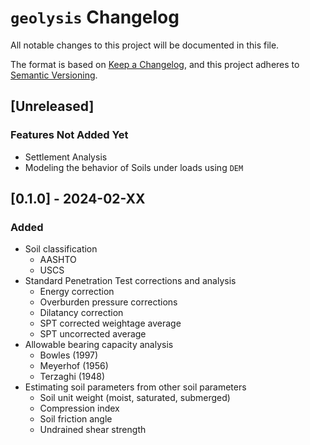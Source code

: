 # `geolysis` Changelog

All notable changes to this project will be documented in this file.

The format is based on [Keep a Changelog](https://keepachangelog.com/en/1.0.0/),
and this project adheres to [Semantic Versioning](https://semver.org/spec/v2.0.0.html).

## [Unreleased]

### Features Not Added Yet

- Settlement Analysis
- Modeling the behavior of Soils under loads using `DEM`

## [0.1.0] - 2024-02-XX

### Added

- Soil classification
  - AASHTO
  - USCS
- Standard Penetration Test corrections and analysis
  - Energy correction
  - Overburden pressure corrections
  - Dilatancy correction
  - SPT corrected weightage average
  - SPT uncorrected average
- Allowable bearing capacity analysis
  - Bowles (1997)
  - Meyerhof (1956)
  - Terzaghi (1948)
- Estimating soil parameters from other soil parameters
  - Soil unit weight (moist, saturated, submerged)
  - Compression index
  - Soil friction angle
  - Undrained shear strength
